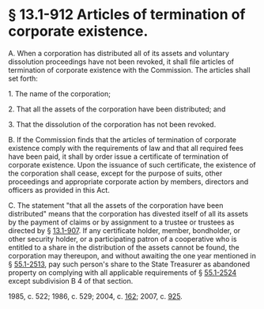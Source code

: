 # § 13.1-912 Articles of termination of corporate existence.

<p>A. When a corporation has distributed all of its assets and voluntary dissolution proceedings have not been revoked, it shall file articles of termination of corporate existence with the Commission. The articles shall set forth:</p><p>1. The name of the corporation;</p><p>2. That all the assets of the corporation have been distributed; and</p><p>3. That the dissolution of the corporation has not been revoked.</p><p>B. If the Commission finds that the articles of termination of corporate existence comply with the requirements of law and that all required fees have been paid, it shall by order issue a certificate of termination of corporate existence. Upon the issuance of such certificate, the existence of the corporation shall cease, except for the purpose of suits, other proceedings and appropriate corporate action by members, directors and officers as provided in this Act.</p><p>C. The statement "that all the assets of the corporation have been distributed" means that the corporation has divested itself of all its assets by the payment of claims or by assignment to a trustee or trustees as directed by § <a href='/vacode/13.1-907/'>13.1-907</a>. If any certificate holder, member, bondholder, or other security holder, or a participating patron of a cooperative who is entitled to a share in the distribution of the assets cannot be found, the corporation may thereupon, and without awaiting the one year mentioned in § <a href='/vacode/55.1-2513/'>55.1-2513</a>, pay such person's share to the State Treasurer as abandoned property on complying with all applicable requirements of § <a href='/vacode/55.1-2524/'>55.1-2524</a> except subdivision B 4 of that section.</p><p>1985, c. 522; 1986, c. 529; 2004, c. <a href='http://lis.virginia.gov/cgi-bin/legp604.exe?041+ful+CHAP0162'>162</a>; 2007, c. <a href='http://lis.virginia.gov/cgi-bin/legp604.exe?071+ful+CHAP0925'>925</a>.</p>